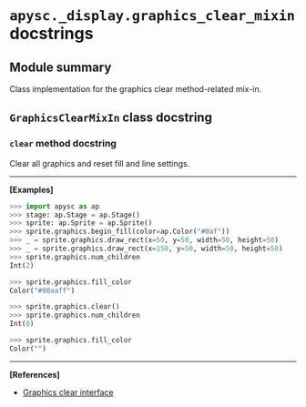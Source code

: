 # `apysc._display.graphics_clear_mixin` docstrings

## Module summary

Class implementation for the graphics clear method-related mix-in.

## `GraphicsClearMixIn` class docstring

### `clear` method docstring

Clear all graphics and reset fill and line settings.<hr>

**[Examples]**

```py
>>> import apysc as ap
>>> stage: ap.Stage = ap.Stage()
>>> sprite: ap.Sprite = ap.Sprite()
>>> sprite.graphics.begin_fill(color=ap.Color("#0af"))
>>> _ = sprite.graphics.draw_rect(x=50, y=50, width=50, height=50)
>>> _ = sprite.graphics.draw_rect(x=150, y=50, width=50, height=50)
>>> sprite.graphics.num_children
Int(2)

>>> sprite.graphics.fill_color
Color("#00aaff")

>>> sprite.graphics.clear()
>>> sprite.graphics.num_children
Int(0)

>>> sprite.graphics.fill_color
Color("")
```

<hr>

**[References]**

- [Graphics clear interface](https://simon-ritchie.github.io/apysc/en/graphics_clear.html)